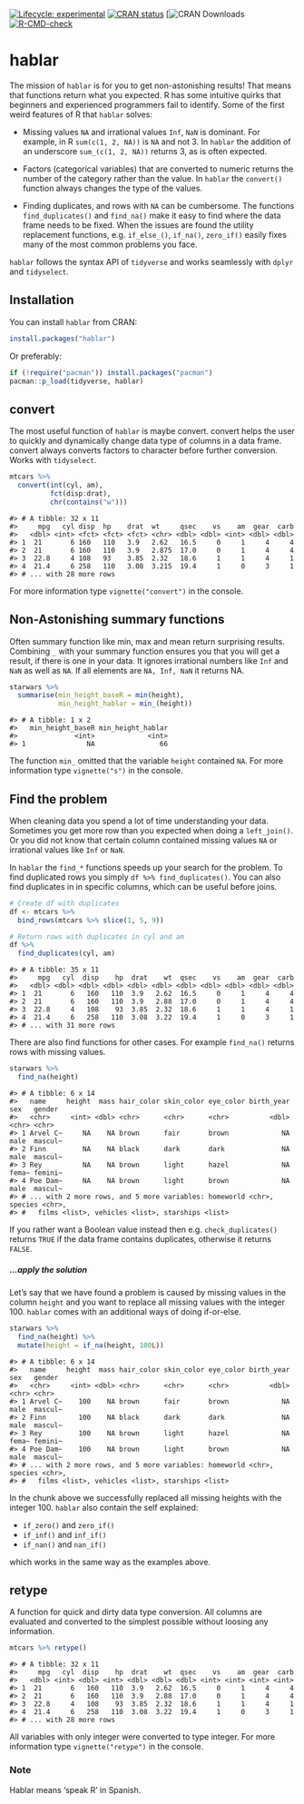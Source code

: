 
<!-- README.md is generated from README.Rmd. Please edit that file -->
<!-- badges: start -->

[![Lifecycle:
experimental](https://img.shields.io/badge/lifecycle-stable-blue.svg)](https://www.tidyverse.org/lifecycle/#stable)
[![CRAN
status](https://www.r-pkg.org/badges/version/hablar)](https://CRAN.R-project.org/package=hablar)
\[![CRAN Downloads](https://cranlogs.r-pkg.org/badges/hablar)
[![R-CMD-check](https://github.com/davidsjoberg/hablar/workflows/R-CMD-check/badge.svg)](https://github.com/davidsjoberg/hablar/actions)
<!-- badges: end -->

# hablar

The mission of `hablar` is for you to get non-astonishing results! That
means that functions return what you expected. R has some intuitive
quirks that beginners and experienced programmers fail to identify. Some
of the first weird features of R that `hablar` solves:

-   Missing values `NA` and irrational values `Inf`, `NaN` is dominant.
    For example, in R `sum(c(1, 2, NA))` is `NA` and not 3. In `hablar`
    the addition of an underscore `sum_(c(1, 2, NA))` returns 3, as is
    often expected.

-   Factors (categorical variables) that are converted to numeric
    returns the number of the category rather than the value. In
    `hablar` the `convert()` function always changes the type of the
    values.

-   Finding duplicates, and rows with `NA` can be cumbersome. The
    functions `find_duplicates()` and `find_na()` make it easy to find
    where the data frame needs to be fixed. When the issues are found
    the utility replacement functions, e.g. `if_else_()`, `if_na()`,
    `zero_if()` easily fixes many of the most common problems you face.

`hablar` follows the syntax API of `tidyverse` and works seamlessly with
`dplyr` and `tidyselect`.

## Installation

You can install `hablar` from CRAN:

``` r
install.packages("hablar")
```

Or preferably:

``` r
if (!require("pacman")) install.packages("pacman")
pacman::p_load(tidyverse, hablar)
```

## convert

The most useful function of `hablar` is maybe convert. convert helps the
user to quickly and dynamically change data type of columns in a data
frame. convert always converts factors to character before further
conversion. Works with `tidyselect`.

``` r
mtcars %>% 
  convert(int(cyl, am),
          fct(disp:drat),
          chr(contains("w")))
```

    #> # A tibble: 32 x 11
    #>     mpg   cyl disp  hp    drat  wt     qsec    vs    am  gear  carb
    #>   <dbl> <int> <fct> <fct> <fct> <chr> <dbl> <dbl> <int> <dbl> <dbl>
    #> 1  21       6 160   110   3.9   2.62   16.5     0     1     4     4
    #> 2  21       6 160   110   3.9   2.875  17.0     0     1     4     4
    #> 3  22.8     4 108   93    3.85  2.32   18.6     1     1     4     1
    #> 4  21.4     6 258   110   3.08  3.215  19.4     1     0     3     1
    #> # ... with 28 more rows

For more information type `vignette("convert")` in the console.

## Non-Astonishing summary functions

Often summary function like min, max and mean return surprising results.
Combining `_` with your summary function ensures you that you will get a
result, if there is one in your data. It ignores irrational numbers like
`Inf` and `NaN` as well as `NA`. If all elements are `NA, Inf, NaN` it
returns NA.

``` r
starwars %>% 
  summarise(min_height_baseR = min(height),
            min_height_hablar = min_(height))
```

    #> # A tibble: 1 x 2
    #>   min_height_baseR min_height_hablar
    #>              <int>             <int>
    #> 1               NA                66

The function `min_` omitted that the variable `height` contained `NA`.
For more information type `vignette("s")` in the console.

## Find the problem

When cleaning data you spend a lot of time understanding your data.
Sometimes you get more row than you expected when doing a `left_join()`.
Or you did not know that certain column contained missing values `NA` or
irrational values like `Inf` or `NaN`.

In `hablar` the `find_*` functions speeds up your search for the
problem. To find duplicated rows you simply `df %>% find_duplicates()`.
You can also find duplicates in in specific columns, which can be useful
before joins.

``` r
# Create df with duplicates
df <- mtcars %>% 
  bind_rows(mtcars %>% slice(1, 5, 9))

# Return rows with duplicates in cyl and am
df %>% 
  find_duplicates(cyl, am)
```

    #> # A tibble: 35 x 11
    #>     mpg   cyl  disp    hp  drat    wt  qsec    vs    am  gear  carb
    #>   <dbl> <dbl> <dbl> <dbl> <dbl> <dbl> <dbl> <dbl> <dbl> <dbl> <dbl>
    #> 1  21       6   160   110  3.9   2.62  16.5     0     1     4     4
    #> 2  21       6   160   110  3.9   2.88  17.0     0     1     4     4
    #> 3  22.8     4   108    93  3.85  2.32  18.6     1     1     4     1
    #> 4  21.4     6   258   110  3.08  3.22  19.4     1     0     3     1
    #> # ... with 31 more rows

There are also find functions for other cases. For example `find_na()`
returns rows with missing values.

``` r
starwars %>% 
  find_na(height)
```

    #> # A tibble: 6 x 14
    #>   name     height  mass hair_color skin_color eye_color birth_year sex   gender 
    #>   <chr>     <int> <dbl> <chr>      <chr>      <chr>          <dbl> <chr> <chr>  
    #> 1 Arvel C~     NA    NA brown      fair       brown             NA male  mascul~
    #> 2 Finn         NA    NA black      dark       dark              NA male  mascul~
    #> 3 Rey          NA    NA brown      light      hazel             NA fema~ femini~
    #> 4 Poe Dam~     NA    NA brown      light      brown             NA male  mascul~
    #> # ... with 2 more rows, and 5 more variables: homeworld <chr>, species <chr>,
    #> #   films <list>, vehicles <list>, starships <list>

If you rather want a Boolean value instead then
e.g. `check_duplicates()` returns `TRUE` if the data frame contains
duplicates, otherwise it returns `FALSE`.

##### **…apply the solution**

Let’s say that we have found a problem is caused by missing values in
the column `height` and you want to replace all missing values with the
integer 100. `hablar` comes with an additional ways of doing if-or-else.

``` r
starwars %>% 
  find_na(height) %>% 
  mutate(height = if_na(height, 100L))
```

    #> # A tibble: 6 x 14
    #>   name     height  mass hair_color skin_color eye_color birth_year sex   gender 
    #>   <chr>     <int> <dbl> <chr>      <chr>      <chr>          <dbl> <chr> <chr>  
    #> 1 Arvel C~    100    NA brown      fair       brown             NA male  mascul~
    #> 2 Finn        100    NA black      dark       dark              NA male  mascul~
    #> 3 Rey         100    NA brown      light      hazel             NA fema~ femini~
    #> 4 Poe Dam~    100    NA brown      light      brown             NA male  mascul~
    #> # ... with 2 more rows, and 5 more variables: homeworld <chr>, species <chr>,
    #> #   films <list>, vehicles <list>, starships <list>

In the chunk above we successfully replaced all missing heights with the
integer 100. `hablar` also contain the self explained:

-   `if_zero()` and `zero_if()`
-   `if_inf()` and `inf_if()`
-   `if_nan()` and `nan_if()`

which works in the same way as the examples above.

## retype

A function for quick and dirty data type conversion. All columns are
evaluated and converted to the simplest possible without loosing any
information.

``` r
mtcars %>% retype()
```

    #> # A tibble: 32 x 11
    #>     mpg   cyl  disp    hp  drat    wt  qsec    vs    am  gear  carb
    #>   <dbl> <int> <dbl> <int> <dbl> <dbl> <dbl> <int> <int> <int> <int>
    #> 1  21       6   160   110  3.9   2.62  16.5     0     1     4     4
    #> 2  21       6   160   110  3.9   2.88  17.0     0     1     4     4
    #> 3  22.8     4   108    93  3.85  2.32  18.6     1     1     4     1
    #> 4  21.4     6   258   110  3.08  3.22  19.4     1     0     3     1
    #> # ... with 28 more rows

All variables with only integer were converted to type integer. For more
information type `vignette("retype")` in the console.

### Note

Hablar means ‘speak R’ in Spanish.
